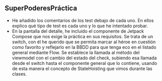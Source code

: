 ## SuperPoderesPráctica
- He añadido los comentarios de los test debajo de cada uno. En ellos explico qué tipo de test es cada uno y lo que he intentado probar.
- En la pantalla del detalle, he incluido el componente de Jetpack Compose que nos exige la práctica en sus requisitos. Se trata de un switch,
  con él he querido que se permita marcar al héroe en cuestión como favorito y reflejarlo en la BBDD para que tenga eco en el listado general mediante Flow.
  Se establece la llamada al método del viewmodel con el cambio del estado del check, subiendo esa llamada desde el switch hasta el componente general que lo contiene,
  usando de esta manera el concepto de StateHoisting que vimos durante las clases.

